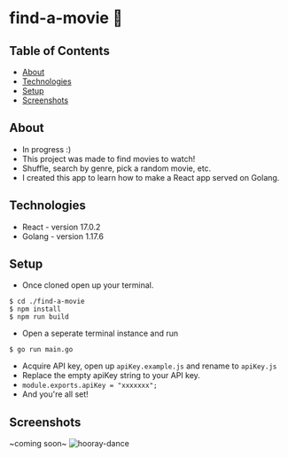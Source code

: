 # find-a-movie 🎥

## Table of Contents
* [About](#about)
* [Technologies](#technologies)
* [Setup](#setup)
* [Screenshots](#screenshots)

## About
- In progress :)
- This project was made to find movies to watch! 
- Shuffle, search by genre, pick a random movie, etc.
- I created this app to learn how to make a React app served on Golang.

## Technologies
- React - version 17.0.2
- Golang - version 1.17.6

## Setup
- Once cloned open up your terminal.
``` 
$ cd ./find-a-movie
$ npm install
$ npm run build
```
- Open a seperate terminal instance and run 
```
$ go run main.go
```
- Acquire API key, open up `apiKey.example.js` and rename to `apiKey.js`
- Replace the empty apiKey string to your API key. 
- `module.exports.apiKey = "xxxxxxx";`
- And you're all set! 

## Screenshots
~coming soon~
![hooray-dance](https://user-images.githubusercontent.com/83252804/152718895-ee715f4c-973b-4f31-818d-e7acc3981ff8.gif)
